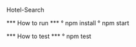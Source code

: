Hotel-Search

*** How to run ***
    ° npm install
    ° npm start

*** How to test ***
    ° npm test
